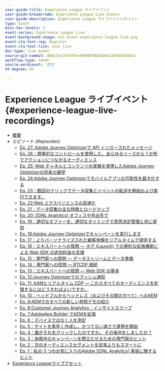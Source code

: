 ```yaml
---
user-guide-title: Experience League ライブイベント
user-guide-breadcrumb: Experience League Live Events
user-guide-description: Experience League ライブイベントのリスト
type: Event
mini-toc-levels: 2
event-series: Experience League Live
event-background-image: exl-event-experience-league-live.png
event-cta-text-reg: Register
event-cta-text-live: Join live
doc-type: live event
source-git-commit: 86b13e13d74f4ce99988f9b2db4b330f6583dd14
workflow-type: tm+mt
source-wordcount: '272'
ht-degree: 8%

---
```



# Experience League ライブイベント {#experience-league-live-recordings}

+ [概要](overview.md)
+ エピソード {#episodes}
   + [Ep. 27: Adobe Journey Optimizerで API トリガーされたメッセージ](episodes/exl-live-episode-8-23-23.md)
   + [Ep. 26：標準的なコントロールを使用した、あらゆるソ&#x200B;ースから 1 か所でアクションにつながるオーディエンス](episodes/exl-live-episode-7-20-23.md)
   + [Ep. 25: Web チャネルとコンテンツの実験を使用したAdobe Journey Optimizerの将来の展望](episodes/exl-live-episode-6-14-23.md)
   + [Ep. 24:Adobe Journey Optimizerでモバイルアプリの可能性を最大化する](episodes/exl-live-episode-5-24-23.md)
   + [Ep. 23：数回のクリックでデータ収集とイベントの転送を開始および実行できます。](episodes/exl-live-episode-4-25-23.md)
   + [Ep. 22:Web エクスペリエンスの高速化](episodes/exl-live-episode-2-16-23.md)
   + [Ep. 21：データ収集の主な特徴とロードマップ](episodes/exl-live-episode-1-26-23.md)
   + [Ep. 20: [!DNL Analytics] オフィスや外出先で](episodes/exl-live-episode-11-18-22.md)
   + [Ep. 19：適切なオファーを、適切なタイミングで意思決定管理と共に提供](episodes/exl-live-episode-10-25-22.md)
   + [Ep. 18:Adobe Journey Optimizerでキャンペーンを実行します](episodes/exl-live-episode-09-22-22.md)
   + [Ep. 17：よりパーソナライズされた顧客体験をリアルタイムで提供する](episodes/exl-live-episode-09-20-22.md)
   + [Ep. 16：エキスパートへの質問 — タグ (Launch) での便利な拡張機能による Web SDK の追加料金の支援](episodes/exl-live-episode-08-23-22.md)
   + [Ep. 15：専門家への質問 — データストリームとデータ準備](episodes/exl-live-episode-07-21-22.md)
   + [Ep. 14：専門家への質問 — RTCDP 接続](episodes/exl-live-episode-06-23-22.md)
   + [Ep. 13：エキスパートへの質問 — Web SDK の基本](episodes/exl-live-episode-05-26-22.md)
   + [Ep. 12:Journey Optimizerでのプッシュ通知](episodes/exl-live-episode-05-12-22.md)
   + [Ep. 11: AAMとリアルタイム CDP — これらすべてのオーディエンスを処理するにはどうすればよいですか。](episodes/exl-live-episode-04-28-22.md)
   + [Ep. 10：ヘッドフルからヘッドレス（およびその間のすべて）へのAEM](episodes/exl-live-episode-04-21-22.md)
   + [Ep. 9:AEMでのすべての新しい参照デモの紹介](episodes/exl-live-episode-02-03-22.md)
   + [Ep. 8:Customer Journey Analytics：インサイドスクープ](episodes/exl-live-episode-08.md)
   + [Ep. 7:AdobeApp Builder でAEMを拡張](episodes/exl-live-episode-07.md)
   + [Ep. 6：デバイスではなく人を測定](episodes/exl-live-episode-06.md)
   + [Ep. 5：サイトを素早く作成し、かつてない速さで運用を開始](episodes/exl-live-episode-05.md)
   + [Ep. 4：誰がそれをクリックしたのですか。 その後何をしましたか？](episodes/exl-live-episode-04.md)
   + [Ep. 3：休暇中のキャンペーンを際立たせるための専門家のヒント](episodes/exl-live-episode-03.md)
   + [Ep. 2：次のオーディエンスセグメントを従来よりもスマートに](episodes/exl-live-episode-02.md)
   + [Ep. 1：私の 3 つのお気に入りのAdobe [!DNL Analytics] 実装に関するヒント](episodes/exl-live-episode-01.md)
+ [Experience Leagueライブアセット](exl-live-assets.md)
